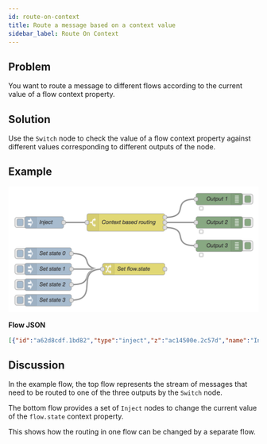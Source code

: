 ```yaml
---
id: route-on-context
title: Route a message based on a context value
sidebar_label: Route On Context
---
```


## Problem

You want to route a message to different flows according to the current value
of a flow context property.

## Solution

Use the <code class="node">Switch</code> node to check the value of a flow context
property against different values corresponding to different outputs of the node.

## Example

![](../assets/flow-control/route-on-context.png)

<b>Flow JSON</b>
~~~json
[{"id":"a62d8cdf.1bd82","type":"inject","z":"ac14500e.2c57d","name":"Inject","topic":"","payload":"","payloadType":"date","repeat":"","crontab":"","once":false,"onceDelay":0.1,"x":110,"y":600,"wires":[["b8bbbc41.f272"]]},{"id":"b8bbbc41.f272","type":"switch","z":"ac14500e.2c57d","name":"Context based routing","property":"state","propertyType":"flow","rules":[{"t":"eq","v":"1","vt":"num"},{"t":"eq","v":"2","vt":"num"},{"t":"eq","v":"3","vt":"num"}],"checkall":"true","repair":false,"outputs":3,"x":320,"y":600,"wires":[["9aa9c6b2.18a8e8"],["6ba4ec46.476794"],["a2e806c8.ffa168"]]},{"id":"9aa9c6b2.18a8e8","type":"debug","z":"ac14500e.2c57d","name":"Output 1","active":true,"tosidebar":true,"console":false,"tostatus":true,"complete":"payload","targetType":"msg","x":560,"y":540,"wires":[]},{"id":"6ba4ec46.476794","type":"debug","z":"ac14500e.2c57d","name":"Output 2","active":true,"tosidebar":true,"console":false,"tostatus":true,"complete":"payload","targetType":"msg","x":560,"y":600,"wires":[]},{"id":"a2e806c8.ffa168","type":"debug","z":"ac14500e.2c57d","name":"Output 3","active":true,"tosidebar":true,"console":false,"tostatus":true,"complete":"payload","targetType":"msg","x":560,"y":660,"wires":[]},{"id":"8aabdb51.e8b538","type":"inject","z":"ac14500e.2c57d","name":"Set state 0","topic":"","payload":"0","payloadType":"num","repeat":"","crontab":"","once":false,"onceDelay":0.1,"x":120,"y":680,"wires":[["e46083e4.1f17b"]]},{"id":"d1722dee.48db4","type":"inject","z":"ac14500e.2c57d","name":"Set state 1","topic":"","payload":"1","payloadType":"num","repeat":"","crontab":"","once":false,"onceDelay":0.1,"x":120,"y":720,"wires":[["e46083e4.1f17b"]]},{"id":"4bdb08de.706328","type":"inject","z":"ac14500e.2c57d","name":"Set state 2","topic":"","payload":"2","payloadType":"num","repeat":"","crontab":"","once":false,"onceDelay":0.1,"x":120,"y":760,"wires":[["e46083e4.1f17b"]]},{"id":"220ce0a6.cf81e","type":"inject","z":"ac14500e.2c57d","name":"Set state 3","topic":"","payload":"3","payloadType":"num","repeat":"","crontab":"","once":false,"onceDelay":0.1,"x":120,"y":800,"wires":[["e46083e4.1f17b"]]},{"id":"e46083e4.1f17b","type":"change","z":"ac14500e.2c57d","name":"Set flow.state","rules":[{"t":"set","p":"state","pt":"flow","to":"payload","tot":"msg"}],"action":"","property":"","from":"","to":"","reg":false,"x":340,"y":720,"wires":[[]]}]
~~~

## Discussion

In the example flow, the top flow represents the stream of messages that need to be
routed to one of the three outputs by the <code class="node">Switch</code> node.

The bottom flow provides a set of <code class="node">Inject</code> nodes to change
the current value of the `flow.state` context property.

This shows how the routing in one flow can be changed by a separate flow.
